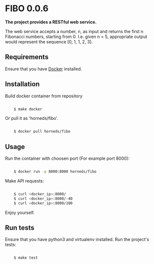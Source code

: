 FIBO 0.0.6
==========

**The project provides a RESTful web service.**

The web service accepts a number, n, as input and returns the first n Fibonacci
numbers, starting from 0. I.e. given n  = 5, appropriate output would represent
the sequence [0, 1, 1, 2, 3].

Requirements
------------

Ensure that you have [Docker](https://docker.io) installed.

Installation
------------

Build docker container from repository

```sh

    $ make docker

```

Or pull it as 'horneds/fibo'.

```sh

    $ docker pull horneds/fibo

```


Usage
-----

Run the container with choosen port (For example port 8000):

```sh

    $ docker run -p 8000:8000 horneds/fibo

```

Make API requests:

```sh

    $ curl <docker_ip>:8000/
    $ curl <docker_ip>:8000/-40
    $ curl <docker_ip>:8000/100

```

Enjoy yourself.

Run tests
---------

Ensure that you have python3 and virtualenv installed.
Run the project's tests:

```sh

    $ make test

```
